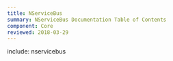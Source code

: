 ```yaml
---
title: NServiceBus
summary: NServiceBus Documentation Table of Contents
component: Core
reviewed: 2018-03-29
---
```


include: nservicebus
